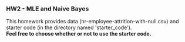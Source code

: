 ### HW2 - MLE and Naive Bayes

This homework provides data (hr-employee-attrition-with-null.csv) and starter code (in the directory named 'starter_code'). <br>**Feel free to choose whether or not to use the starter code.**
